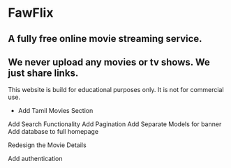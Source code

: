 # FawFlix

## A fully free online movie streaming service.

## We never upload any movies or tv shows. We just share links.

This website is build for educational purposes only. It is not for commercial use.

<!-- ! Todo -->

<!-- - Add Hindi Movies Section -->

- Add Tamil Movies Section
  <!-- - Add Hover Effect on MoviesCard -->
  <!-- - Add Typing Functionality on Footer Search -->
  <!-- - Make Navbar Search Text red while typing -->
  <!-- - Add View More Page -->
  <!-- - Add Video Player Page -->
  <!-- - Add Movie Details section -->
  <!-- - Make responsive -->
  <!-- - flex Slider -->
  <!-- - change color of navigation bar of swiper slider -->

<!-- Add genre array and display them -->

<!-- Add delete POST -->
<!-- Add Edit POST -->

Add Search Functionality
Add Pagination
Add Separate Models for banner
Add database to full homepage

<!-- Add database to Movie Request -->

Redesign the Movie Details

<!-- add loading animation -->
<!-- form validation -->

<!-- Add movie request database page -->
<!-- add movie request database delete -->
<!-- add movie request database card -->

<!-- start  at 3 hours -->

Add authentication

<!-- Add hover effect to dashboard -->

<!-- Slice dashboard -->
